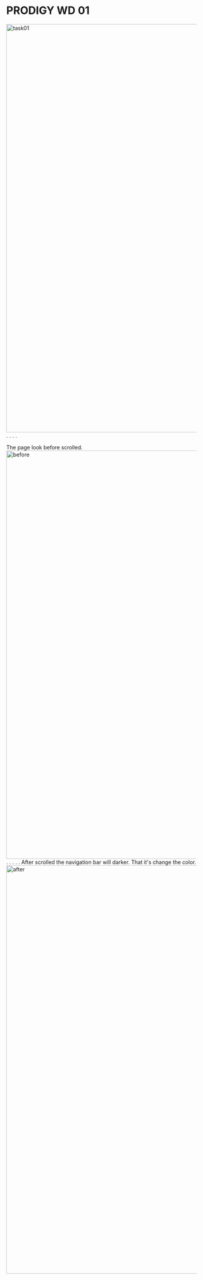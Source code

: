 # PRODIGY WD 01
<img width="1079" alt="task01" src="https://github.com/user-attachments/assets/ae8ee10a-0284-419f-8e7d-c7f6eba502ea">
.
.
.
.

The page look before scrolled.
<img width="1079" alt="before" src="https://github.com/user-attachments/assets/88d69af6-a59d-429a-9469-e33e6a289def">
.
.
.
.
.
After scrolled the navigation bar will darker. That it's change the color.
<img width="1079" alt="after" src="https://github.com/user-attachments/assets/c0691e38-fee9-4cc0-a5d9-127d7fb8150c">
